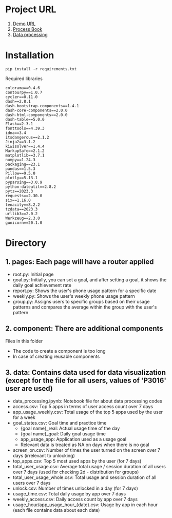 # Project URL
1. [Demo URL](https://peaceful-crag-15889.herokuapp.com/)
2. [Process Book](https://docs.google.com/presentation/d/16AtV0y9rWk-fDFNBUmKehER1nrsT19TNYdMwWu50WJ4/edit#slide=id.g2498668c554_1_349)
3. [Data processing](https://colab.research.google.com/drive/19UDCfamF_I6yBzntQ-LMky5Fkevur-H8#scrollTo=thMXKmUQK0Az)

# Installation
```console
pip install -r requirements.txt
```

Required libraries <br/>
```console
colorama==0.4.6
contourpy==1.0.7
cycler==0.11.0
dash==2.8.1
dash-bootstrap-components==1.4.1
dash-core-components==2.0.0
dash-html-components==2.0.0
dash-table==5.0.0
Flask==2.3.1
fonttools==4.39.3
idna==3.4
itsdangerous==2.1.2
Jinja2==3.1.2
kiwisolver==1.4.4
MarkupSafe==2.1.2
matplotlib==3.7.1
numpy==1.24.3
packaging==23.1
pandas==1.5.3
Pillow==9.5.0
plotly==5.13.1
pyparsing==3.0.9
python-dateutil==2.8.2
pytz==2023.3
requests==2.30.0
six==1.16.0
tenacity==8.2.2
tzdata==2023.3
urllib3==2.0.2
Werkzeug==2.3.0
gunicorn==20.1.0
```

# Directory
## 1. pages: Each page will have a router applied
   - root.py: Initial page
   - goal.py: Initially, you can set a goal, and after setting a goal, it shows the daily goal achievement rate
   - report.py: Shows the user's phone usage pattern for a specific date
   - weekly.py: Shows the user's weekly phone usage pattern
   - group.py: Assigns users to specific groups based on their usage patterns and compares the average within the group with the user's pattern

## 2. component: There are additional components <br/>
   Files in this folder
   - The code to create a component is too long
   - In case of creating reusable components

## 3. data: Contains data used for data visualization (except for the file for all users, values of 'P3016' user are used)
   - data_processing.ipynb: Notebook file for about data processing codes
   - access.csv: Top 5 apps in terms of user access count over 7 days
   - app_usage_weekly.csv: Total usage of the top 5 apps used by the user for a week
   - goal_states.csv: Goal time and practice time
      - {goal name}_real: Actual usage time of the day
      - {goal name}_goal: Daily goal usage time
      - app_usage_app: Application used as a usage goal
      - Relevant data is treated as NA on days when there is no goal
   - screen_on.csv: Number of times the user turned on the screen over 7 days (irrelevant to unlocking)
   - top_apps.csv: Top 5 most used apps by the user (for 7 days)
   - total_user_usage.csv: Average total usage / session duration of all users over 7 days (used for checking 2d - distribution for groups)
   - total_user_usage_whole.csv: Total usage and session duration of all users over 7 days
   - unlock.csv: Number of times unlocked in a day (for 7 days)
   - usage_time.csv: Total daily usage by app over 7 days
   - weekly_access.csv: Daily access count by app over 7 days
   - usage_hour/app_usage_hour_{date}.csv: Usage by app in each hour (each file contains data about each date) 
